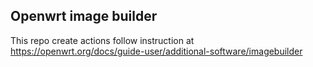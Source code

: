 ## Openwrt image builder
This repo create actions follow instruction at https://openwrt.org/docs/guide-user/additional-software/imagebuilder